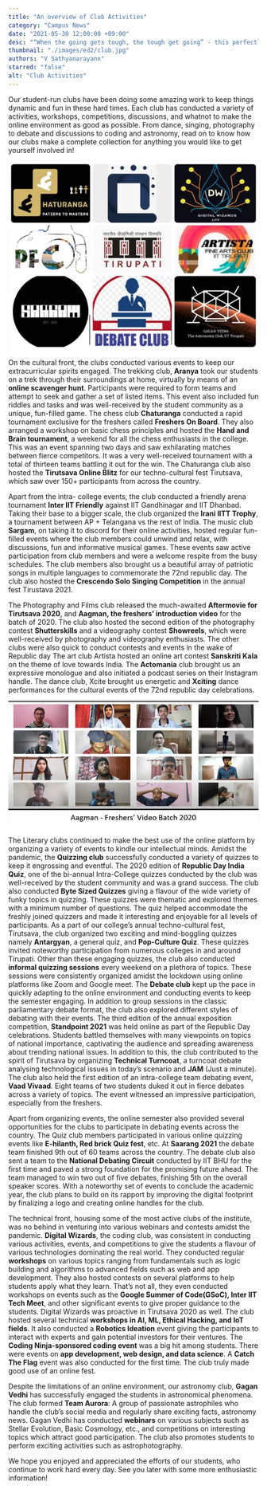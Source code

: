 ```yaml
---
title: "An overview of Club Activities"
category: "Campus News"
date: "2021-05-30 12:00:00 +09:00"
desc: "“When the going gets tough, the tough get going” - this perfectly captures the work done by the various clubs of IIT-T during the pandemic. The activities might have been few but given the constraints, the pandemic forced upon us the clubs did a commendable job in connecting students across the country through fun and engaging activities."
thumbnail: "./images/ed2/club.jpg"
authors: "V Sathyanarayann"
starred: "false"
alt: "Club Activities"
---
```


Our student-run clubs have been doing some amazing work to keep things dynamic and fun in these hard times. Each club has conducted a variety of activities, workshops, competitions, discussions, and whatnot to make the online environment as good as possible. From dance, singing, photography to debate and discussions to coding and astronomy, read on to know how our clubs make a complete collection for anything you would like to get yourself involved in!


![img](./images/ed2/supporting/clubs.jpg)

On the cultural front, the clubs conducted various events to keep our extracurricular spirits engaged. The trekking club, **Aranya** took our students on a trek through their surroundings at home, virtually by means of an **online scavenger hunt**. Participants were required to form teams and attempt to seek and gather a set of listed items. This event also included fun riddles and tasks and was well-received by the student community as a unique, fun-filled game. The chess club **Chaturanga** conducted a rapid tournament exclusive for the freshers called **Freshers On Board**. They also arranged a workshop on basic chess principles and hosted the **Hand and Brain tournament**, a weekend for all the chess enthusiasts in the college. This was an event spanning two days and saw exhilarating matches between fierce competitors. It was a very well-received tournament with a total of thirteen teams battling it out for the win. The Chaturanga club also hosted the **Tirutsava Online Blitz** for our techno-cultural fest Tirutsava, which saw over 150+ participants from across the country.


 Apart from the intra- college events, the club conducted a friendly arena tournament **Inter IIT Friendly** against IIT Gandhinagar and IIT Dhanbad. Taking their base to a bigger scale, the club organized the **Irani IITT Trophy**, a tournament between AP + Telangana vs the rest of India.  The music club **Sargam**, on taking it to discord for their online activities, hosted regular fun-filled events where the club members could unwind and relax, with discussions, fun and informative musical games. These events saw active participation from club members and were a welcome respite from the busy schedules. The club members also brought us a beautiful array of patriotic songs in multiple languages to commemorate the 72nd republic day. The club also hosted the **Crescendo Solo Singing Competition** in the annual fest Tirustava 2021. 
 
 
 The Photography and Films club released the much-awaited **Aftermovie for Tirutsava 2020**, and **Aagman, the freshers’ introduction video** for the batch of 2020. The club also hosted the second edition of the photography contest **Shutterskills** and a videography contest **Showreels**, which were well-received by photography and videography enthusiasts. The other clubs were also quick to conduct contests and events in the wake of Republic day The art club Artista hosted an online art contest **Sanskriti Kala** on the theme of love towards India. The **Actomania** club brought us an expressive monologue and also initiated a podcast series on their Instagram handle. The dance club, Xcite brought us energetic and **Xciting** dance performances for the cultural events of the 72nd republic day celebrations.


![img](./images/ed2/supporting/aagman.png)


The Literary clubs continued to make the best use of the online platform by organizing a variety of events to kindle our intellectual minds. Amidst the pandemic, the **Quizzing club** successfully conducted a variety of quizzes to keep it engrossing and eventful. The 2020 edition of **Republic Day India Quiz**, one of the bi-annual Intra-College quizzes conducted by the club was well-received by the student community and was a grand success. The club also conducted **Byte Sized Quizzes** giving a flavour of the wide variety of funky topics in quizzing. These quizzes were thematic and explored themes with a minimum number of questions. The quiz helped accommodate the freshly joined quizzers and made it interesting and enjoyable for all levels of participants. As a part of our college’s annual techno-cultural fest, Tirutsava, the club organized two exciting and mind-boggling quizzes namely **Antargyan**, a general quiz, and **Pop-Culture Quiz**. These quizzes invited noteworthy participation from numerous colleges in and around Tirupati. Other than these engaging quizzes, the club also conducted **informal quizzing sessions** every weekend on a plethora of topics. These sessions were consistently organized amidst the lockdown using online platforms like Zoom and Google meet. The **Debate club** kept up the pace in quickly adapting to the online environment and conducting events to keep the semester engaging. In addition to group sessions in the classic parliamentary debate format, the club also explored different styles of debating with their events. The third edition of the annual exposition competition, **Standpoint 2021** was held online as part of the Republic Day celebrations. Students battled themselves with many viewpoints on topics of national importance, captivating the audience and spreading awareness about trending national issues. In addition to this, the club contributed to the spirit of Tirutsava by organizing **Technical Turncoat**, a turncoat debate analysing technological issues in today’s scenario and **JAM** (Just a minute). The club also held the first edition of an intra-college team debating event, **Vaad Vivaad**. Eight teams of two students duked it out in fierce debates across a variety of topics. The event witnessed an impressive participation, especially from the freshers.


Apart from organizing events, the online semester also provided several opportunities for the clubs to participate in debating events across the country. The Quiz club members participated in various online quizzing events like **E-hilanth, Red brick Quiz fest**, etc. At **Saarang 2021** the debate team finished 9th out of 60 teams across the country. The debate club also sent a team to the **National Debating Circuit** conducted by IIT BHU for the first time and paved a strong foundation for the promising future ahead. The team managed to win two out of five debates, finishing 5th on the overall speaker scores. With a noteworthy set of events to conclude the academic year, the club plans to build on its rapport by improving the digital footprint by finalizing a logo and creating online handles for the club. 


The technical front, housing some of the most active clubs of the institute, was no behind in venturing into various webinars and contests amidst the pandemic. **Digital Wizards**, the coding club, was consistent in conducting various activities, events, and competitions to give the students a flavour of various technologies dominating the real world. They conducted regular **workshops** on various topics ranging from fundamentals such as logic building and algorithms to advanced fields such as web and app development. They also hosted contests on several platforms to help students apply what they learn. That’s not all, they even conducted workshops on events such as the **Google Summer of Code(GSoC), Inter IIT Tech Meet**, and other significant events to give proper guidance to the students. Digital Wizards was proactive in Tirutsava 2020 as well. The club hosted several technical **workshops in AI, ML, Ethical Hacking, and IoT fields**. It also conducted a **Robotics Ideation** event giving the participants to interact with experts and gain potential investors for their ventures. The **Coding Ninja-sponsored coding event** was a big hit among students. There were events on **app development, web design, and data science**. A **Catch The Flag** event was also conducted for the first time. The club truly made good use of an online fest.


Despite the limitations of an online environment, our astronomy club, **Gagan Vedhi** has successfully engaged the students in astronomical phenomena. The club formed **Team Aurora**: A group of passionate astrophiles who handle the club’s social media and regularly share exciting facts, astronomy news. Gagan Vedhi has conducted **webinars** on various subjects such as Stellar Evolution, Basic Cosmology, etc., and competitions on interesting topics which attract good participation. The club also promotes students to perform exciting activities such as astrophotography.


We hope you enjoyed and appreciated the efforts of our students, who continue to work hard every day. See you later with some more enthusiastic information!